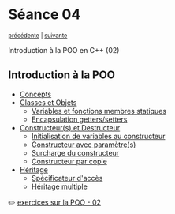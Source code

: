 # Séance 04

<p><sup><a href="../s03">précédente</a> | <a href="../s05">suivante</a></sup></p>

Introduction à la POO en C++ (02)

## Introduction à la POO

- [Concepts](../cours/POO_concepts.md)
- [Classes et Objets](../cours/POO_classes_and_objects.md#classes-et-objets)
  - [Variables et fonctions membres statiques](../cours/POO_classes_and_objects.md#variables-et-fonctions-membres-statiques)
  - [Encapsulation getters/setters](../cours/POO_classes_and_objects.md#encapsulation-gettersetter)
- [Constructeur(s) et Destructeur](../cours/POO_object_construction_and_destruction.md#constructeurs-et-destructeur)
  - [Initialisation de variables au constructeur](../cours/POO_object_construction_and_destruction.md#initialisation-de-variables-au-constructeur)
  - [Constructeur avec paramètre(s)](../cours/POO_object_construction_and_destruction.md#constructeur-avec-paramètres)
  - [Surcharge du constructeur](../cours/POO_object_construction_and_destruction.md#surcharge-de-constructeur)
  - [Constructeur par copie](../cours/POO_object_construction_and_destruction.md#constructeur-par-copie)
- [Héritage](../cours/POO_inheritance.md#héritage)
  - [Spécificateur d'accès](../cours/POO_inheritance.md#spécificateur-daccès)
  - [Héritage multiple](../cours/POO_inheritance.md#héritage-multiple)


:pencil2: [exercices sur la POO - 02](exercices/POO_02.md)
